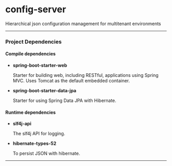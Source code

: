 # config-server
Hierarchical json configuration management for multitenant environments

---

### Project Dependencies

#### Compile dependencies 
* **spring-boot-starter-web**

    Starter for building web, including RESTful, applications using Spring MVC. Uses Tomcat as the default embedded container.
    
* **spring-boot-starter-data-jpa**
    
    Starter for using Spring Data JPA with Hibernate.

#### Runtime dependencies
* **slf4j-api**
    
    The slf4j API for logging.

* **hibernate-types-52**

    To persist JSON with hibernate.

---